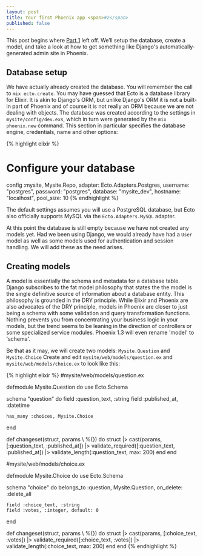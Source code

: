 ```yaml
---
layout: post
title: Your first Phoenix app <span>#2</span>
published: false
---
```


This post begins where [Part 1](https://palm86.github.io/2016/10/04/your-first-phoenix-app-1/) left off. We’ll setup the database, create a model, and take a look at how to get something like Django's automatically-generated admin site in Phoenix.

## Database setup

We have actually already created the database. You will remember the call to `mix ecto.create`. You may have guessed that Ecto is a database library for Elixir. It is akin to Django's ORM, but unlike Django's ORM it is not a built-in part of Phoenix and of course it is not really an ORM because we are not dealing with objects. The database was created according to the settings in `mysite/config/dev.exs`, which in turn were generated by the `mix phoenix.new` command. This section in particular specifies the database engine, credentials, name and other options:

{% highlight elixir %}

# Configure your database
config :mysite, Mysite.Repo,
  adapter: Ecto.Adapters.Postgres,
  username: "postgres",
  password: "postgres",
  database: "mysite_dev",
  hostname: "localhost",
  pool_size: 10
{% endhighlight %}

The default settings assumes you will use a PostgreSQL database, but Ecto also officially supports MySQL via the `Ecto.Adapters.MySQL` adapter.

At this point the database is still empty because we have not created any models yet. Had we been using Django, we would already have had a `User` model as well as some models used for authentication and session handling. We will add these as the need arises.

## Creating models

A model is essentially the schema and metadata for a database table. Django subscribes to the fat model philosophy that states the the model is the single definitive source of information about a database entity. This philosophy is grounded in the DRY principle. While Elixir and Phoenix are also advocates of the DRY principle, models in Phoenix are closer to just being a schema with some validation and query transformation functions. Nothing prevents you from concentrating your business logic in your models, but the trend seems to be leaning in the direction of controllers or some specialized service modules. Phoenix 1.3 will even rename 'model' to 'schema'.

Be that as it may, we will create two models: `Mysite.Question` and `Mysite.Choice` Create and edit `mysite/web/models/question.ex` and `mysite/web/models/choice.ex` to look like this:

{% highlight elixir %}
#mysite/web/models/question.ex

defmodule Mysite.Question do
  use Ecto.Schema

  schema "question" do
    field :question_text, :string
    field :published_at, :datetime

    has_many :choices, Mysite.Choice
  end

  def changeset(struct, params \\ %{}) do
      struct
      |> cast(params, [:question_text, :published_at])
      |> validate_required([:question_text, :published_at])
      |> validate_length(:question_text, max: 200)
  end
end

#mysite/web/models/choice.ex

defmodule Mysite.Choice do
  use Ecto.Schema

  schema "choice" do
    belongs_to :question, Mysite.Question, on_delete: :delete_all

    field :choice_text, :string
    field :votes, :integer, default: 0
  end

  def changeset(struct, params \\ %{}) do
      struct
      |> cast(params, [:choice_text, :votes])
      |> validate_required([:choice_text, :votes])
      |> validate_length(:choice_text, max: 200)
  end
end
{% endhighlight %}
